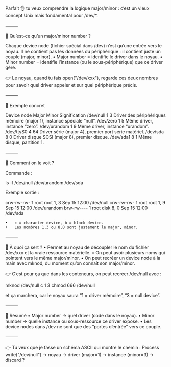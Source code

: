 Parfait 👌 tu veux comprendre la logique major/minor : c’est un vieux concept Unix mais fondamental pour /dev/*.

⸻

🔹 Qu’est-ce qu’un major/minor number ?

Chaque device node (fichier spécial dans /dev) n’est qu’une entrée vers le noyau.
Il ne contient pas les données du périphérique : il contient juste un couple (major, minor).
•	Major number = identifie le driver dans le noyau.
•	Minor number = identifie l’instance (ou le sous-périphérique) que ce driver gère.

👉 Le noyau, quand tu fais open("/dev/xxx"), regarde ces deux nombres pour savoir quel driver appeler et sur quel périphérique précis.

⸻

🔹 Exemple concret

Device node	Major	Minor	Signification
/dev/null	1	3	Driver des périphériques mémoire (major 1), instance spéciale “null”.
/dev/zero	1	5	Même driver, instance “zero”.
/dev/urandom	1	9	Même driver, instance “urandom”.
/dev/ttyS0	4	64	Driver série (major 4), premier port série matériel.
/dev/sda	8	0	Driver disque SCSI (major 8), premier disque.
/dev/sda1	8	1	Même disque, partition 1.


⸻

🔹 Comment on le voit ?

Commande :

ls -l /dev/null /dev/urandom /dev/sda

Exemple sortie :

crw-rw-rw- 1 root root 1, 3  Sep 15 12:00 /dev/null
crw-rw-rw- 1 root root 1, 9  Sep 15 12:00 /dev/urandom
brw-rw---- 1 root disk 8, 0  Sep 15 12:00 /dev/sda

	•	c = character device, b = block device.
	•	Les nombres 1,3 ou 8,0 sont justement le major, minor.

⸻

🔹 À quoi ça sert ?
•	Permet au noyau de découpler le nom du fichier /dev/xxx et la vraie ressource matérielle.
•	On peut avoir plusieurs noms qui pointent vers le même major/minor.
•	On peut recréer un device node à la main avec mknod, du moment qu’on connaît son major/minor.

👉 C’est pour ça que dans les conteneurs, on peut recréer /dev/null avec :

mknod /dev/null c 1 3
chmod 666 /dev/null

et ça marchera, car le noyau saura “1 = driver mémoire”, “3 = null device”.

⸻

🔹 Résumé
•	Major number → quel driver (code dans le noyau).
•	Minor number → quelle instance ou sous-ressource ce driver expose.
•	Les device nodes dans /dev ne sont que des “portes d’entrée” vers ce couple.

⸻

👉 Tu veux que je fasse un schéma ASCII qui montre le chemin :
Process write("/dev/null") → noyau → driver (major=1) → instance (minor=3) → discard ?